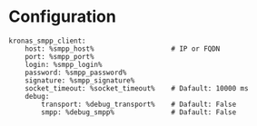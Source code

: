 Configuration
=============

    kronas_smpp_client:
        host: %smpp_host%                   # IP or FQDN
        port: %smpp_port%
        login: %smpp_login%
        password: %smpp_password%
        signature: %smpp_signature%
        socket_timeout: %socket_timeout%    # Dafault: 10000 ms
        debug:
            transport: %debug_transport%    # Dafault: False
            smpp: %debug_smpp%              # Dafault: False
